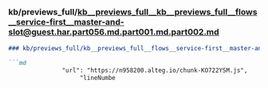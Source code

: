 ### kb/previews_full/kb__previews_full__kb__previews_full__flows__service-first__master-and-slot@guest.har.part056.md.part001.md.part002.md

```md
### kb/previews_full/kb__previews_full__flows__service-first__master-and-slot@guest.har.part056.md.part001.md (part 002)

```md
               "url": "https://n958200.alteg.io/chunk-KO722YSM.js",
                    "lineNumbe
```

```

```
